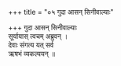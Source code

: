 +++
title = "०५ गुदा आसन् सिनीवाल्याः"

+++
गुदा आसन् सिनीवाल्याः  
सूर्यायास् त्वचम् अब्रुवन् ।  
देवाः संगत्य यत् सर्व  
ऋषभं व्यकल्पयन् ॥